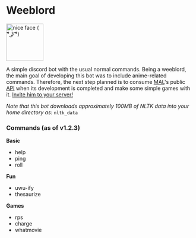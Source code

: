 # Weeblord
<img src="https://cdn.discordapp.com/attachments/625670917263196174/625680239833382913/wow.jpg" width="100" title="nice face ( ͡° ͜ʖ ͡°)" />

A simple discord bot with the usual normal commands. Being a weeblord, the main goal of developing this bot was to include anime-related commands. Therefore, the next step planned is to consume [MAL](https://myanimelist.net/)'s public [API](https://myanimelist.net/forum/?topicid=1804432) when its development is completed and make some simple games with it. [Invite him to your server!](https://discordapp.com/api/oauth2/authorize?client_id=614361547162255381&permissions=0&scope=bot)

*Note that this bot downloads approximately 100MB of NLTK data into your home directory as:* ```nltk_data```

### Commands (as of v1.2.3)
**Basic**
- help
- ping
- roll

**Fun**
- uwu-ify
- thesaurize

**Games**
- rps
- charge
- whatmovie
